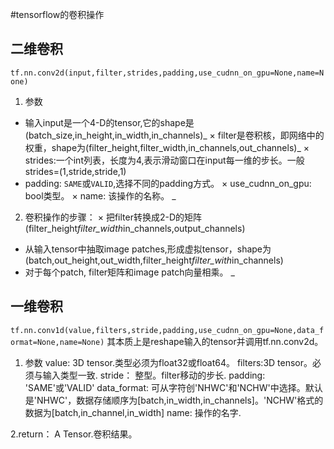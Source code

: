 #tensorflow的卷积操作

##  二维卷积
`tf.nn.conv2d(input,filter,strides,padding,use_cudnn_on_gpu=None,name=None)`

1. 参数
* 输入input是一个4-D的tensor,它的shape是(batch_size,in_height,in_width,in_channels)_
× filter是卷积核，即网络中的权重，shape为(filter_height,filter_width,in_channels,out_channels)_
×  strides:一个int列表，长度为4,表示滑动窗口在input每一维的步长。一般strides=(1,stride,stride,1) 
* padding: `SAME`或`VALID`,选择不同的padding方式。
× use_cudnn_on_gpu: bool类型。
× name: 该操作的名称。
_
2. 卷积操作的步骤：
× 把filter转换成2-D的矩阵(filter_height*filter_width*in_channels,output_channels)
* 从输入tensor中抽取image patches,形成虚拟tensor，shape为(batch,out_height,out_width,filter_height*filter_with*in_channels)
* 对于每个patch, filter矩阵和image patch向量相乘。
_

## 一维卷积
`tf.nn.conv1d(value,filters,stride,padding,use_cudnn_on_gpu=None,data_format=None,name=None)`
其本质上是reshape输入的tensor并调用tf.nn.conv2d。

1. 参数
value: 3D tensor.类型必须为float32或float64。
filters:3D tensor。必须与输入类型一致.
stride： 整型。filter移动的步长.
padding: 'SAME'或'VALID'
data_format: 可从字符创'NHWC'和'NCHW'中选择。默认是'NHWC'，数据存储顺序为[batch,in_width,in_channels]。'NCHW'格式的数据为[batch,in_channel,in_width]
name: 操作的名字.

2.return：
 A Tensor.卷积结果。
